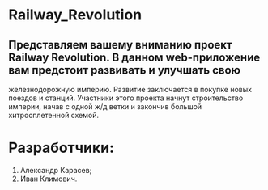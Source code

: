 # Railway_Revolution
## Представляем вашему вниманию проект Railway Revolution. В данном web-приложение вам предстоит развивать и улучшать свою
железнодорожную империю. Развитие заключается в покупке новых поездов и станций. Участники этого проекта начнут 
строительство империи, начав с одной ж/д ветки и закончив большой хитросплетенной схемой.
# Разработчики:
  1. Александр Карасев;
  2. Иван Климович.
